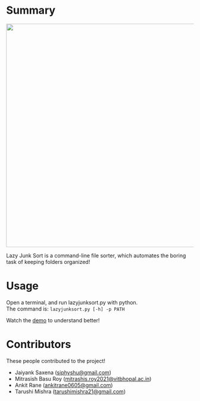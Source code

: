 # Summary

<img src="https://user-images.githubusercontent.com/52672162/136789800-b023055e-b2ed-4f21-aa6b-0c4cb64737a3.png" width=600/>

Lazy Junk Sort is a command-line file sorter, which automates the boring task of keeping folders organized!


# Usage

Open a terminal, and run lazyjunksort.py with python.  
The command is: `lazyjunksort.py [-h] -p PATH`

Watch the [demo](https://youtu.be/gbJOiFP6nYA) to understand better!


# Contributors

These people contributed to the project!

- Jaiyank Saxena (siphyshu@gmail.com)
- Mitrasish Basu Roy (mitrashis.roy2021@vitbhopal.ac.in)
- Ankit Rane (ankitrane0605@gmail.com)
- Tarushi Mishra (tarushimishra21@gmail.com)
